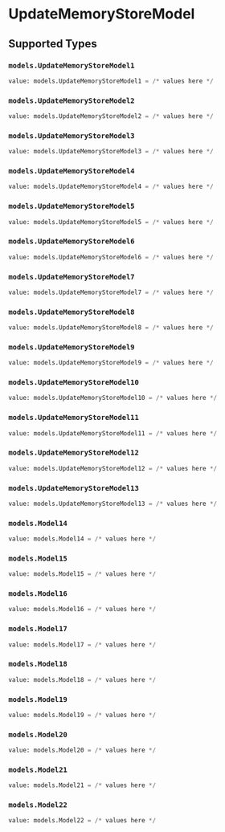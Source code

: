# UpdateMemoryStoreModel


## Supported Types

### `models.UpdateMemoryStoreModel1`

```python
value: models.UpdateMemoryStoreModel1 = /* values here */
```

### `models.UpdateMemoryStoreModel2`

```python
value: models.UpdateMemoryStoreModel2 = /* values here */
```

### `models.UpdateMemoryStoreModel3`

```python
value: models.UpdateMemoryStoreModel3 = /* values here */
```

### `models.UpdateMemoryStoreModel4`

```python
value: models.UpdateMemoryStoreModel4 = /* values here */
```

### `models.UpdateMemoryStoreModel5`

```python
value: models.UpdateMemoryStoreModel5 = /* values here */
```

### `models.UpdateMemoryStoreModel6`

```python
value: models.UpdateMemoryStoreModel6 = /* values here */
```

### `models.UpdateMemoryStoreModel7`

```python
value: models.UpdateMemoryStoreModel7 = /* values here */
```

### `models.UpdateMemoryStoreModel8`

```python
value: models.UpdateMemoryStoreModel8 = /* values here */
```

### `models.UpdateMemoryStoreModel9`

```python
value: models.UpdateMemoryStoreModel9 = /* values here */
```

### `models.UpdateMemoryStoreModel10`

```python
value: models.UpdateMemoryStoreModel10 = /* values here */
```

### `models.UpdateMemoryStoreModel11`

```python
value: models.UpdateMemoryStoreModel11 = /* values here */
```

### `models.UpdateMemoryStoreModel12`

```python
value: models.UpdateMemoryStoreModel12 = /* values here */
```

### `models.UpdateMemoryStoreModel13`

```python
value: models.UpdateMemoryStoreModel13 = /* values here */
```

### `models.Model14`

```python
value: models.Model14 = /* values here */
```

### `models.Model15`

```python
value: models.Model15 = /* values here */
```

### `models.Model16`

```python
value: models.Model16 = /* values here */
```

### `models.Model17`

```python
value: models.Model17 = /* values here */
```

### `models.Model18`

```python
value: models.Model18 = /* values here */
```

### `models.Model19`

```python
value: models.Model19 = /* values here */
```

### `models.Model20`

```python
value: models.Model20 = /* values here */
```

### `models.Model21`

```python
value: models.Model21 = /* values here */
```

### `models.Model22`

```python
value: models.Model22 = /* values here */
```

